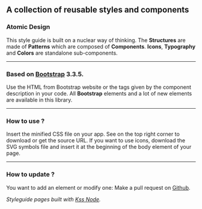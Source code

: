 
## A collection of reusable styles and components

### Atomic Design

This style guide is built on a nuclear way of thinking. The **Structures** are made of **Patterns** which are composed of **Components**. **Icons**, **Typography** and **Colors** are standalone sub-components.

---

### Based on [Bootstrap](http://getbootstrap.com/) 3.3.5.

Use the HTML from Bootstrap website or the tags given by the component description in your code. All **Bootstrap** elements and a lot of new elements are available in this library.

---

### How to use ?

Insert the minified CSS file on your app. See on the top right corner to download or get the source URL. If you want to use icons, download the SVG symbols file and insert it at the beginning of the body element of your page.

---

### How to update ?

You want to add an element or modify one: Make a pull request on [Github](https://github.com/Woorank/woorank-theme).

*Styleguide pages built with [Kss Node](https://github.com/kss-node/kss-node).*
